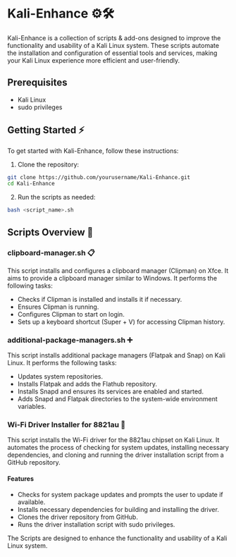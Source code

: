 # Kali-Enhance ⚙️🛠️

Kali-Enhance is a collection of scripts & add-ons designed to improve the functionality and usability of a Kali Linux system. These scripts automate the installation and configuration of essential tools and services, making your Kali Linux experience more efficient and user-friendly.

## Prerequisites

- Kali Linux
- sudo privileges
  
## Getting Started ⚡

To get started with Kali-Enhance, follow these instructions:

1. Clone the repository:
  ```bash
  git clone https://github.com/yourusername/Kali-Enhance.git
  cd Kali-Enhance
  ```

2. Run the scripts as needed:
  ```bash
  bash <script_name>.sh
  ```

## Scripts Overview 🧷

### clipboard-manager.sh 📋

This script installs and configures a clipboard manager (Clipman) on Xfce. It aims to provide a clipboard manager similar to Windows. It performs the following tasks:

- Checks if Clipman is installed and installs it if necessary.
- Ensures Clipman is running.
- Configures Clipman to start on login.
- Sets up a keyboard shortcut (Super + V) for accessing Clipman history.

### additional-package-managers.sh ➕

This script installs additional package managers (Flatpak and Snap) on Kali Linux. It performs the following tasks:

- Updates system repositories.
- Installs Flatpak and adds the Flathub repository.
- Installs Snapd and ensures its services are enabled and started.
- Adds Snapd and Flatpak directories to the system-wide environment variables.

### Wi-Fi Driver Installer for 8821au 🛜

This script installs the Wi-Fi driver for the 8821au chipset on Kali Linux. It automates the process of checking for system updates, installing necessary dependencies, and cloning and running the driver installation script from a GitHub repository.

#### Features

- Checks for system package updates and prompts the user to update if available.
- Installs necessary dependencies for building and installing the driver.
- Clones the driver repository from GitHub.
- Runs the driver installation script with sudo privileges.

The Scripts are designed to enhance the functionality and usability of a Kali Linux system.

